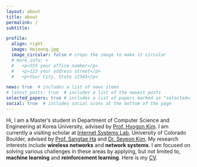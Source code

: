 ```yaml
---
layout: about
title: about
permalink: /
subtitle:

profile:
  align: right
  image: Hojeong.jpg
  image_circular: false # crops the image to make it circular
  # more_info: >
  #   <p>555 your office number</p>
  #   <p>123 your address street</p>
  #   <p>Your City, State 12345</p>

news: true  # includes a list of news items
# latest_posts: true  # includes a list of the newest posts
selected_papers: true # includes a list of papers marked as "selected={true}"
social: true  # includes social icons at the bottom of the page
---
```


Hi, I am a Master’s student in Department of Computer Science and Engineering at Korea University, advised by [Prof. Hyogon Kim](http://widen.korea.ac.kr). I am currently a visiting scholar at [Internet Systems Lab](https://netstech.org/), University of Colorado Boulder, advised by [Prof. Sangtae Ha](https://netstech.org/sangtaeha/) and [Dr. Seyeon Kim](https://sites.google.com/view/seyeon/?pli=1).
My research interests include **wireless networks** and **network systems**. I am focused on solving various challenges in these areas by applying, but not limited to, **machine learning** and **reinforcement learning**.
Here is my [CV](../assets/pdf/CV_20240705.pdf).


<!-- Changed? Write your biography here. Tell the world about yourself. Link to your favorite [subreddit](http://reddit.com). You can put a picture in, too. The code is already in, just name your picture `prof_pic.jpg` and put it in the `img/` folder.

Put your address / P.O. box / other info right below your picture. You can also disable any of these elements by editing `profile` property of the YAML header of your `_pages/about.md`. Edit `_bibliography/papers.bib` and Jekyll will render your [publications page](/al-folio/publications/) automatically.

Link to your social media connections, too. This theme is set up to use [Font Awesome icons](https://fontawesome.com/) and [Academicons](https://jpswalsh.github.io/academicons/), like the ones below. Add your Facebook, Twitter, LinkedIn, Google Scholar, or just disable all of them. -->